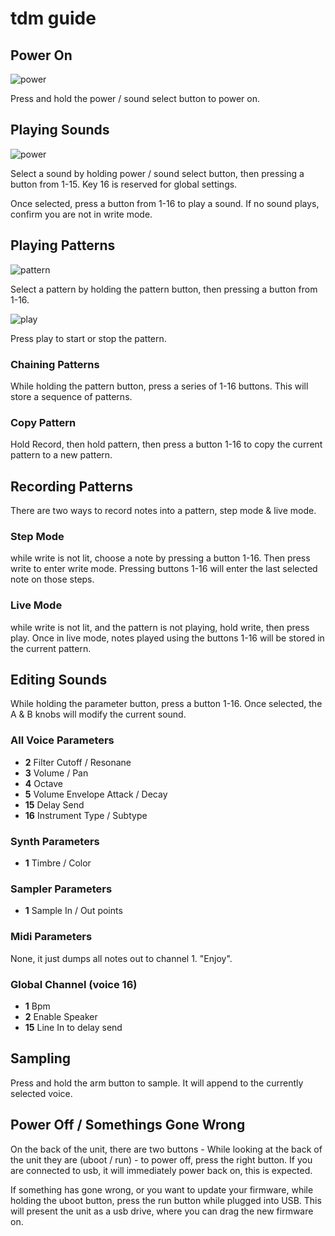 # tdm guide

## Power On

![power](https://user-images.githubusercontent.com/1597/169668001-5d3b0e36-71a3-4dd1-bae7-5c0edf356702.png)

Press and hold the power / sound select button to power on.

## Playing Sounds

![power](https://user-images.githubusercontent.com/1597/169668001-5d3b0e36-71a3-4dd1-bae7-5c0edf356702.png)

Select a sound by holding power / sound select button, then pressing a button from 1-15. Key 16 is reserved for global settings.

Once selected, press a button from 1-16 to play a sound. If no sound plays, confirm you are not in write mode.

## Playing Patterns

![pattern](https://user-images.githubusercontent.com/1597/169668019-7df65cb7-40dc-4ac1-8541-8dec7e7adfff.png)

Select a pattern by holding the pattern button, then pressing a button from 1-16.

![play](https://user-images.githubusercontent.com/1597/169668011-9c127b89-8b1f-47b5-baec-abeadbfedf33.png)

Press play to start or stop the pattern.

### Chaining Patterns

While holding the pattern button, press a series of 1-16 buttons. This will store a sequence of patterns.

### Copy Pattern

Hold Record, then hold pattern, then press a button 1-16 to copy the current pattern to a new pattern.

## Recording Patterns

There are two ways to record notes into a pattern, step mode & live mode.

### Step Mode

while write is not lit, choose a note by pressing a button 1-16. Then press write to enter write mode. Pressing buttons 1-16 will enter the last selected note on those steps.

### Live Mode

while write is not lit, and the pattern is not playing, hold write, then press play. Once in live mode, notes played using the buttons 1-16 will be stored in the current pattern.

## Editing Sounds

While holding the parameter button, press a button 1-16. Once selected, the A & B knobs will modify the current sound.

### All Voice Parameters

- **2** Filter Cutoff / Resonane
- **3** Volume / Pan
- **4** Octave
- **5** Volume Envelope Attack / Decay
- **15** Delay Send
- **16** Instrument Type / Subtype

### Synth Parameters
- **1** Timbre / Color

### Sampler Parameters
- **1** Sample In / Out points

### Midi Parameters 

None, it just dumps all notes out to channel 1. "Enjoy".

### Global Channel (voice 16)
- **1** Bpm
- **2** Enable Speaker
- **15** Line In to delay send

## Sampling

Press and hold the arm button to sample. It will append to the currently selected voice.

## Power Off / Somethings Gone Wrong

On the back of the unit, there are two buttons - While looking at the back of the unit they are (uboot / run) - to power off, press the right button. If you are connected to usb, it will immediately power back on, this is expected.

If something has gone wrong, or you want to update your firmware, while holding the uboot button, press the run button while plugged into USB. This will present the unit as a usb drive, where you can drag the new firmware on.
